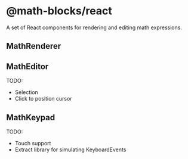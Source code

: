 # @math-blocks/react

A set of React components for rendering and editing math expressions.

## MathRenderer

## MathEditor

TODO:
- Selection
- Click to position cursor

## MathKeypad

TODO:
- Touch support
- Extract library for simulating KeyboardEvents
